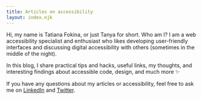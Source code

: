 ```yaml
---
title: Articles on accessibility
layout: index.njk
---
```


Hi, my name is Tatiana Fokina, or just Tanya for short. Who am I? I am a web accessibility specialist and enthusiast who likes developing user-friendly interfaces and discussing digital accessibility with others (sometimes in the middle of the night).

In this blog, I share practical tips and hacks, useful links, my thoughts, and interesting findings about accessible code, design, and much more ✨

If you have any questions about my articles or accessibility, feel free to ask me on [LinkedIn]({{links.social.linkedin}}) and [Twitter]({{links.social.twitter}}).

